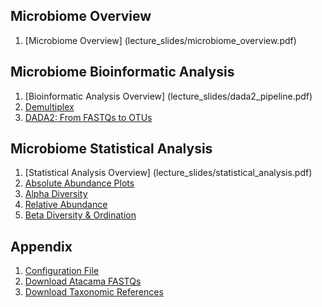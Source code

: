 ## Microbiome Overview
1. [Microbiome Overview] (lecture_slides/microbiome_overview.pdf)

## Microbiome Bioinformatic Analysis
1. [Bioinformatic Analysis Overview] (lecture_slides/dada2_pipeline.pdf)
2. [Demultiplex](bioinformatics/demultiplex.Rmd)
3. [DADA2: From FASTQs to OTUs](bioinformatics/dada2_tutorial_1_6.Rmd)

## Microbiome Statistical Analysis
1. [Statistical Analysis Overview] (lecture_slides/statistical_analysis.pdf)
2. [Absolute Abundance Plots](biostats/absolute_abundance_plots.Rmd)
3. [Alpha Diversity](biostats/alpha_diversity.Rmd)
4. [Relative Abundance](biostats/relative_abundance.Rmd)
5. [Beta Diversity & Ordination](biostats/ordination.Rmd)

## Appendix
1. [Configuration File](config.R)
2. [Download Atacama FASTQs](prep/atacama_download.Rmd)
3. [Download Taxonomic References](prep/download_dada_references.Rmd)
